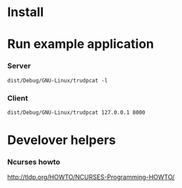 # Install

# Run example application

### Server
```dist/Debug/GNU-Linux/trudpcat -l```

### Client
```dist/Debug/GNU-Linux/trudpcat 127.0.0.1 8000```

# Develover helpers

### Ncurses howto
http://tldp.org/HOWTO/NCURSES-Programming-HOWTO/
